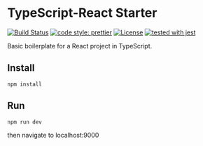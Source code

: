 # TypeScript-React Starter

[![Build Status](https://travis-ci.org/justinzelinsky/typescript-react-starter.svg?branch=master)](https://travis-ci.org/justinzelinsky/typescript-react-starter)
[![code style: prettier](https://img.shields.io/badge/code_style-prettier-ff69b4.svg?style=flat-square)](https://github.com/prettier/prettier)
[![License](https://img.shields.io/badge/license-MIT-blue.svg?style=flat-square)](LICENSE)
[![tested with jest](https://img.shields.io/badge/tested_with-jest-99424f.svg)](https://github.com/facebook/jest)

Basic boilerplate for a React project in TypeScript.

## Install

`npm install`

## Run

`npm run dev`

then navigate to localhost:9000
